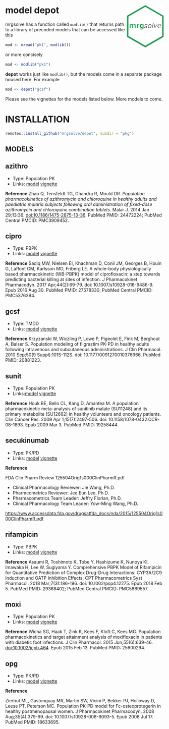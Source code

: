 
# model depot <img src = "vignette/img/mrgsolve_hex.png" align="right" width="120px"></img>

mrgsolve has a function called `modlib()` that returns path to a library
of precoded models that can be accessed like this

``` r
mod <- mread("pk1", modlib())
```

or more concisely

``` r
mod <- modlib("pk1")
```

**depot** works just like `modlib()`, but the models come in a separate
package housed here. For example

``` r
mod <- depot("gcsf")
```

Please see the vignettes for the models listed below. More models to
come.

# INSTALLATION

``` r
remotes::install_github("mrgsolve/depot", subdir = "pkg")
```

## MODELS

## azithro

  - Type: Population PK
  - Links: [model](pkg/inst/models/azithro.cpp)
    [vignette](vignette/azithro.md)

**Reference** Zhao Q, Tensfeldt TG, Chandra R, Mould DR. *Population
pharmacokinetics of azithromycin and chloroquine in healthy adults and
paediatric malaria subjects following oral administration of fixed-dose
azithromycin and chloroquine combination tablets*. Malar J. 2014 Jan
29;13:36. <doi:10.1186/1475-2875-13-36>. PubMed PMID: 24472224; PubMed
Central PMCID: PMC3909452.

## cipro

  - Type: PBPK
  - Links: [model](pkg/inst/models/cipro.cpp)
    [vignette](vignette/cipro.md)

**Reference** Sadiq MW, Nielsen EI, Khachman D, Conil JM, Georges B,
Houin G, Laffont CM, Karlsson MO, Friberg LE. A whole-body
physiologically based pharmacokinetic (WB-PBPK) model of ciprofloxacin:
a step towards predicting bacterial killing at sites of infection. J
Pharmacokinet Pharmacodyn. 2017 Apr;44(2):69-79. doi:
10.1007/s10928-016-9486-9. Epub 2016 Aug 30. PubMed PMID: 27578330;
PubMed Central PMCID: PMC5376394.

## gcsf

  - Type: TMDD
  - Links: [model](pkg/inst/models/gcsf.cpp)
    [vignette](vignette/gcsf.md)

**Reference** Krzyzanski W, Wiczling P, Lowe P, Pigeolet E, Fink M,
Berghout A, Balser S. Population modeling of filgrastim PK-PD in healthy
adults following intravenous and subcutaneous administrations. J Clin
Pharmacol. 2010 Sep;50(9 Suppl):101S-112S. doi:
10.1177/0091270010376966. PubMed PMID: 20881223.

## sunit

  - Type: Population PK
  - Links:[model](pkg/inst/models/sunit.cpp)
    [vignette](vignette/sunit.md)

**Reference** Houk BE, Bello CL, Kang D, Amantea M. A population
pharmacokinetic meta-analysis of sunitinib malate (SU11248) and its
primary metabolite (SU12662) in healthy volunteers and oncology
patients. Clin Cancer Res. 2009 Apr 1;15(7):2497-506. doi:
10.1158/1078-0432.CCR-08-1893. Epub 2009 Mar 3. PubMed PMID: 19258444.

## secukinumab

  - Type: PK/PD
  - Links: [model](pkg/inst/models/secukinumab.cpp)
    [vignette](vignette/secukinumab.md)

**Reference**

FDA Clin Pharm Review 125504Orig1s000ClinPharmR.pdf

  - Clinical Pharmacology Reviewer: Jie Wang, Ph.D.
  - Pharmcometrics Reviewer: Jee Eun Lee, Ph.D.
  - Pharmacometrics Team Leader: Jeffry Florian, Ph.D.
  - Clinical Pharmacology Team Leader: Yow-Ming Wang,
Ph.D.

<https://www.accessdata.fda.gov/drugsatfda_docs/nda/2015/125504Orig1s000ClinPharmR.pdf>

## rifampicin

  - Type: PBPK
  - Links: [model](pkg/inst/models/rifampicin.cpp)
    [vignette](vignette/rifampicin.md)

**Reference** Asaumi R, Toshimoto K, Tobe Y, Hashizume K, Nunoya KI,
Imawaka H, Lee W, Sugiyama Y. Comprehensive PBPK Model of Rifampicin for
Quantitative Prediction of Complex Drug-Drug Interactions: CYP3A/2C9
Induction and OATP Inhibition Effects. CPT Pharmacometrics Syst
Pharmacol. 2018 Mar;7(3):186-196. doi: 10.1002/psp4.12275. Epub 2018 Feb
5. PubMed PMID: 29368402; PubMed Central PMCID: PMC5869557.

## moxi

  - Type: Population PK
  - Links: [model](pkg/inst/models/moxi.cpp)
    [vignette](vignette/moxi.md)

**Reference** Wicha SG, Haak T, Zink K, Kees F, Kloft C, Kees MG.
Population pharmacokinetics and target attainment analysis of
moxifloxacin in patients with diabetic foot infections. J Clin
Pharmacol. 2015 Jun;55(6):639-46. <doi:10.1002/jcph.464>. Epub 2015 Feb
13. PubMed PMID: 25600294.

## opg

  - Type: PK/PD
  - Links: [model](pkg/inst/models/opg.cpp) [vignette](vignette/opg.md)

**Reference**

Zierhut ML, Gastonguay MR, Martin SW, Vicini P, Bekker PJ, Holloway D,
Leese PT, Peterson MC. Population PK-PD model for Fc-osteoprotegerin in
healthy postmenopausal women. J Pharmacokinet Pharmacodyn. 2008
Aug;35(4):379-99. doi: 10.1007/s10928-008-9093-5. Epub 2008 Jul 17.
PubMed PMID: 18633695.

